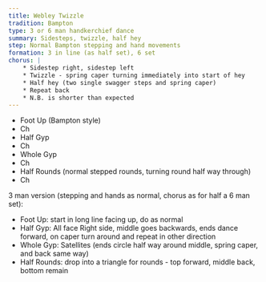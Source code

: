 ```yaml
---
title: Webley Twizzle
tradition: Bampton
type: 3 or 6 man handkerchief dance
summary: Sidesteps, twizzle, half hey
step: Normal Bampton stepping and hand movements
formation: 3 in line (as half set), 6 set
chorus: | 
    * Sidestep right, sidestep left
    * Twizzle - spring caper turning immediately into start of hey
    * Half hey (two single swagger steps and spring caper)
    * Repeat back
    * N.B. is shorter than expected
---
```

* Foot Up (Bampton style)
* Ch
* Half Gyp
* Ch
* Whole Gyp
* Ch
* Half Rounds (normal stepped rounds, turning round half way through)
* Ch

3 man version (stepping and hands as normal, chorus as for half a 6 man set):
* Foot Up: start in long line facing up, do as normal
* Half Gyp: All face Right side, middle goes backwards, ends dance forward, on caper turn around and repeat in other direction
* Whole Gyp: Satellites (ends circle half way around middle, spring caper, and back same way)
* Half Rounds: drop into a triangle for rounds - top forward, middle back, bottom remain